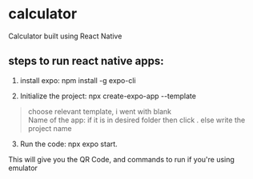 # calculator
Calculator built using React Native

## steps to run react native apps:

1. install expo:
npm install -g expo-cli

2. Initialize the project:
npx create-expo-app --template
> choose relevant template, i went with blank   
> Name of the app: if it is in desired folder then click . else write the project name

3. Run the code:
npx expo start.

This will give you the QR Code, and commands to run if you're using emulator
